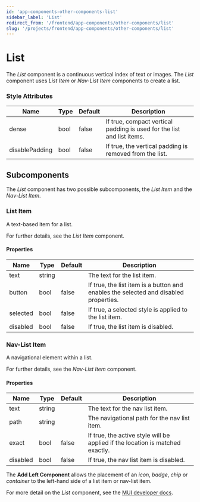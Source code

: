 ```yaml
---
id: 'app-components-other-components-list'
sidebar_label: 'List'
redirect_from: '/frontend/app-components/other-components/list'
slug: '/projects/frontend/app-components/other-components/list'
---
```


# List

The _List_ component is a continuous vertical index of text or images. The _List_ component uses _List Item_ or _Nav-List Item_ components to create a list.

### Style Attributes

<table>
<thead>
<tr><th>Name</th><th>Type</th><th>Default</th><th>Description</th></tr>
</thead>
<tbody>
<tr><td>dense</td><td>bool</td><td>false</td><td>If true, compact vertical padding is used for the list and list items.</td></tr>
<tr><td>disablePadding</td><td>bool</td><td>false</td><td>If true, the vertical padding is removed from the list.</td></tr>
</tbody>
</table>

## Subcomponents

The _List_ component has two possible subcomponents, the _List Item_ and the _Nav-List Item_.

### List Item

A text-based item for a list.

For further details, see the *List Item* component.

#### Properties

<table>
<thead>
<tr><th>Name</th><th>Type</th><th>Default</th><th>Description</th></tr>
</thead>
<tbody>
<tr><td>text</td><td>string</td><td></td><td>The text for the list item.</td></tr>
<tr><td>button</td><td>bool</td><td>false</td><td>If true, the list item is a button and enables the selected and disabled properties.</td></tr>
<tr><td>selected</td><td>bool</td><td>false</td><td>If true, a selected style is applied to the list item.</td></tr>
<tr><td>disabled</td><td>bool</td><td>false</td><td>If true, the list item is disabled.</td></tr>
</tbody>
</table>

### Nav-List Item

A navigational element within a list.

For further details, see the *Nav-List Item* component.

#### Properties

<table>
<thead>
<tr><th>Name</th><th>Type</th><th>Default</th><th>Description</th></tr>
</thead>
<tbody>
<tr><td>text</td><td>string</td><td></td><td>The text for the nav list item.</td></tr>
<tr><td>path</td><td>string</td><td></td><td>The navigational path for the nav list item.</td></tr>
<tr><td>exact</td><td>bool</td><td>false</td><td>If true, the active style will be applied if the location is matched exactly.</td></tr>
<tr><td>disabled</td><td>bool</td><td>false</td><td>If true, the nav list item is disabled.</td></tr>
</tbody>
</table>

The **Add Left Component** allows the placement of an _icon_, _badge_, _chip_ or _container_ to the left-hand side of a list item or nav-list item.

For more detail on the _List_ component, see the [MUI developer docs](https://mui.com/material-ui/api/list/).
